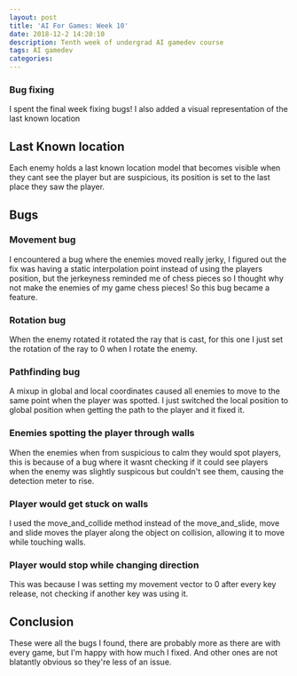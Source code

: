 ```yaml
---
layout: post
title: 'AI For Games: Week 10'
date: 2018-12-2 14:20:10
description: Tenth week of undergrad AI gamedev course
tags: AI gamedev
categories:
---
```

### Bug fixing
I spent the final week fixing bugs! I also added a visual representation of the last known location

## Last Known location
Each enemy holds a last known location model that becomes visible when they cant see the player but are suspicious, its position is set to the last place they saw the player.

## Bugs
### Movement bug
I encountered a bug where the enemies moved really jerky, I figured out the fix was having a static interpolation point instead of using the players position, but the jerkeyness reminded me of chess pieces so I thought why not make the enemies of my game chess pieces! So this bug became a feature.

### Rotation bug
When the enemy rotated it rotated the ray that is cast, for this one I just set the rotation of the ray to 0 when I rotate the enemy.

### Pathfinding bug
A mixup in global and local coordinates caused all enemies to move to the same point when the player was spotted. I just switched the local position to global position when getting the path to the player and it fixed it.

### Enemies spotting the player through walls
When the enemies when from suspicious to calm they would spot players, this is because of a bug where it wasnt checking if it could see players when the enemy was slightly suspicous but couldn't see them, causing the detection meter to rise.

### Player would get stuck on walls
I used the move_and_collide method instead of the move_and_slide, move and slide moves the player along the object on collision, allowing it to move while touching walls.

### Player would stop while changing direction
This was because I was setting my movement vector to 0 after every key release, not checking if another key was using it.

## Conclusion
These were all the bugs I found, there are probably more as there are with every game, but I'm happy with how much I fixed. And other ones are not blatantly obvious so they're less of an issue.
